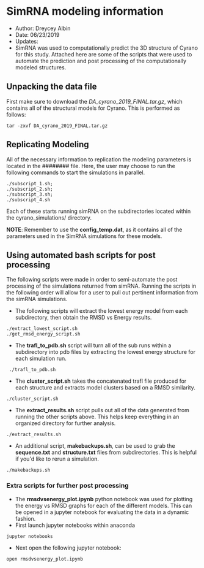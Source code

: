 # SimRNA modeling information
* Author: Dreycey Albin
* Date: 06/23/2019
* Updates: 
* SimRNA was used to computationally predict the 3D structure of Cyrano for this study. Attached here are some of the scripts that were used to automate the prediction and post processing of the computationally modeled structures. 

## Unpacking the data file
First make sure to download the *DA_cyrano_2019_FINAL.tar.gz*, which contains all of the structural models for Cyrano. This is performed as follows: 
```
tar -zxvf DA_cyrano_2019_FINAL.tar.gz
```

## Replicating Modeling
All of the necessary information to replication the modeling parameters is located in the ######## file. Here, the user may choose to run the following commands to start the simulations in parallel. 

```
./subscript_1.sh;
./subscript_2.sh;
./subscript_3.sh;
./subscript_4.sh
```

Each of these starts running simRNA on the subdirectories located within the cyrano_simulations/ directory. 

**NOTE**: Remember to use the **config_temp.dat**, as it contains all of the parameters used in the SimRNA simulations for these models. 

## Using automated bash scripts for post processing
The following scripts were made in order to semi-automate the post processing of the simulations returned from simRNA. Running the scripts in the following order will allow for a user to pull out pertinent information from the simRNA simulations. 

* The following scripts will extract the lowest energy model from each subdirectory, then obtain the RMSD vs Energy results. 
```
./extract_lowest_script.sh
./get_rmsd_energy_script.sh
```
* The **trafl_to_pdb.sh** script will turn all of the sub runs within a subdirectory into pdb files by extracting the lowest energy structure for each simulation run. 
```
 ./trafl_to_pdb.sh
 ```
 * The **cluster_script.sh** takes the concatenated trafl file produced for each structure and extracts model clusters based on a RMSD similarity. 
 ```
 ./cluster_script.sh
 ```
 * The **extract_results.sh** script pulls out all of the data generated from running the other scripts above. This helps keep everything in an organized directory for further analysis. 
 ```
./extract_results.sh 
```
* An additional script, **makebackups.sh**, can be used to grab the **sequence.txt** and **structure.txt** files from subdirectories. This is helpful if you'd like to rerun a simulation. 
```
./makebackups.sh
```
### Extra scripts for further post processing
* The **rmsdvsenergy_plot.ipynb** python notebook was used for plotting the energy vs RMSD graphs for each of the different models. This can be opened in a jupyter notebook for evaluating the data in a dynamic fashion. 
* First launch jupyter notebooks within anaconda
```
jupyter notebooks
```
* Next open the following jupyter notebook:
```
open rmsdvsenergy_plot.ipynb
```
